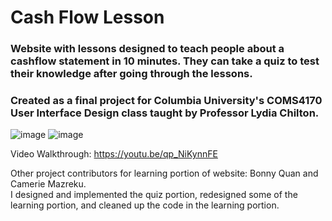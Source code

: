 # Cash Flow Lesson
### Website with lessons designed to teach people about a cashflow statement in 10 minutes. They can take a quiz to test their knowledge after going through the lessons. 
### Created as a final project for Columbia University's COMS4170 User Interface Design class taught by Professor Lydia Chilton. 
![image](https://github.com/honganndo/Cash-Flow-Lesson/assets/45318997/6c5c9049-31e5-48ec-9ba2-6c1089a86186)
![image](https://github.com/honganndo/Cash-Flow-Lesson/assets/45318997/33c346a9-c1e3-4fc3-b65c-5af0925d0938)

Video Walkthrough: https://youtu.be/qp_NiKynnFE <br>

Other project contributors for learning portion of website: Bonny Quan and Camerie Mazreku. <br>
I designed and implemented the quiz portion, redesigned some of the learning portion, and cleaned up the code in the learning portion. 
